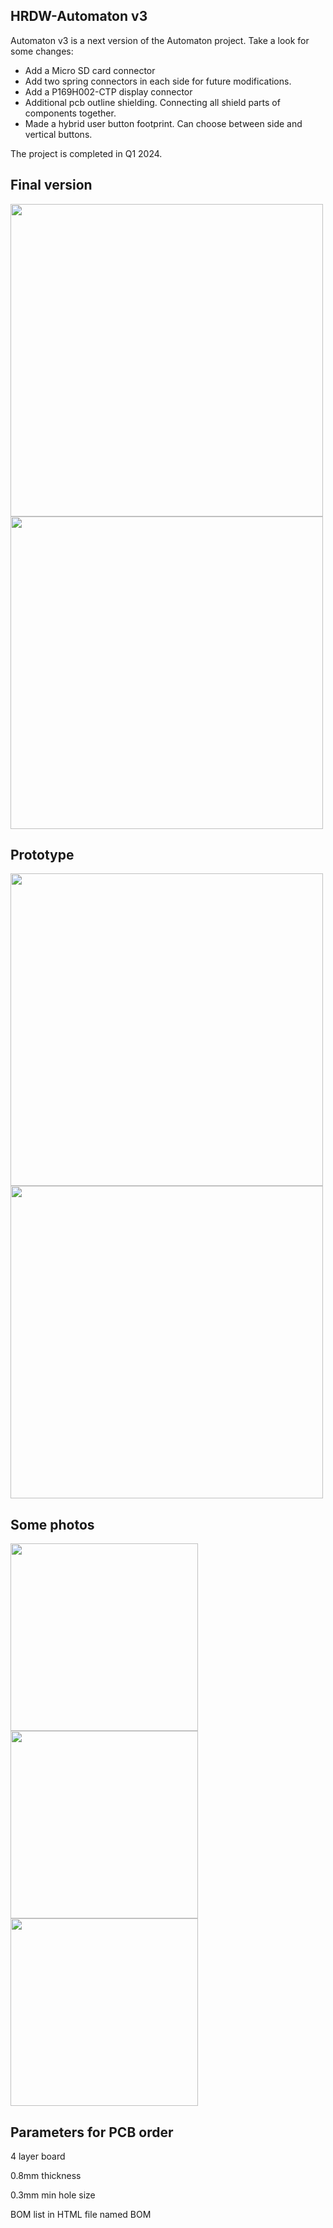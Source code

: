 ## HRDW-Automaton v3
Automaton v3 is a next version of the Automaton project. Take a look for some changes:
- Add a Micro SD card connector
- Add two spring connectors in each side for future modifications.
- Add a P169H002-CTP display connector
- Additional pcb outline shielding. Connecting all shield parts of components together.
- Made a hybrid user button footprint. Can choose between side and vertical buttons.

The project is completed in Q1 2024.

## Final version
<img src="https://github.com/user-attachments/assets/54e478f4-ce6e-4262-957b-2021c0d01527" width="500">
<img src="https://github.com/user-attachments/assets/2e29bf79-2786-40f3-8c29-823152765d72" width="500">

## Prototype
<img src="https://github.com/user-attachments/assets/a5c71014-f933-4cdb-8190-d4451c74d05e" width="500">
<img src="https://github.com/user-attachments/assets/2fa5acea-f2ee-4aa2-98b9-8a72d3069c2c" width="500">

## Some photos
<img src="https://github.com/user-attachments/assets/f81a7417-a93a-4c7b-b46c-b426fcf337b6" width="300">
<img src="https://github.com/user-attachments/assets/718db8a1-5596-4750-9314-a7cdf408c3a5" width="300">
<img src="https://github.com/user-attachments/assets/54baec7e-25ea-47ec-b2d0-fa4db79ec6dc" width="300">

## Parameters for PCB order
4 layer board

0.8mm thickness

0.3mm min hole size

BOM list in HTML file named BOM
